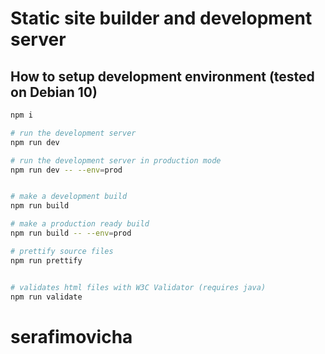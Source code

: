 # Static site builder and development server

## How to setup development environment (tested on Debian 10)

```sh
npm i

# run the development server
npm run dev

# run the development server in production mode
npm run dev -- --env=prod


# make a development build
npm run build

# make a production ready build
npm run build -- --env=prod

# prettify source files
npm run prettify


# validates html files with W3C Validator (requires java)
npm run validate
```
# serafimovicha
